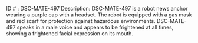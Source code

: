 ID # : DSC-MATE-497
Description: DSC-MATE-497 is a robot news anchor wearing a purple cap with a headset. The robot is equipped with a gas mask and red scarf for protection against hazardous environments. DSC-MATE-497 speaks in a male voice and appears to be frightened at all times, showing a frightened facial expression on its mouth.